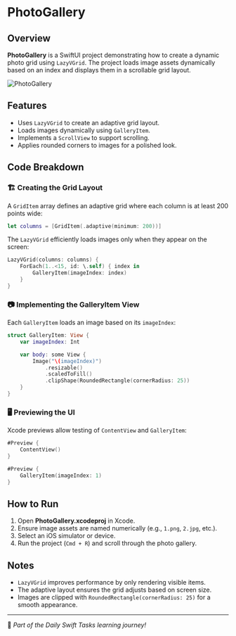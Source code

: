# PhotoGallery

## Overview
**PhotoGallery** is a SwiftUI project demonstrating how to create a dynamic photo grid using `LazyVGrid`. The project loads image assets dynamically based on an index and displays them in a scrollable grid layout.

![PhotoGallery](https://github.com/user-attachments/assets/10a58a9f-40b7-41da-a8cc-e9e7cf030743)

## Features
- Uses `LazyVGrid` to create an adaptive grid layout.
- Loads images dynamically using `GalleryItem`.
- Implements a `ScrollView` to support scrolling.
- Applies rounded corners to images for a polished look.

## Code Breakdown

### 🏗️ Creating the Grid Layout
A `GridItem` array defines an adaptive grid where each column is at least 200 points wide:

```swift
let columns = [GridItem(.adaptive(minimum: 200))]
```

The `LazyVGrid` efficiently loads images only when they appear on the screen:

```swift
LazyVGrid(columns: columns) {
    ForEach(1..<15, id: \.self) { index in
        GalleryItem(imageIndex: index)
    }
}
```

### 📷 Implementing the GalleryItem View
Each `GalleryItem` loads an image based on its `imageIndex`:

```swift
struct GalleryItem: View {
    var imageIndex: Int

    var body: some View {
        Image("\(imageIndex)")
            .resizable()
            .scaledToFill()
            .clipShape(RoundedRectangle(cornerRadius: 25))
    }
}
```

### 🖥️ Previewing the UI
Xcode previews allow testing of `ContentView` and `GalleryItem`:

```swift
#Preview {
    ContentView()
}

#Preview {
    GalleryItem(imageIndex: 1)
}
```

## How to Run
1. Open **PhotoGallery.xcodeproj** in Xcode.
2. Ensure image assets are named numerically (e.g., `1.png`, `2.jpg`, etc.).
3. Select an iOS simulator or device.
4. Run the project (`Cmd + R`) and scroll through the photo gallery.

## Notes
- `LazyVGrid` improves performance by only rendering visible items.
- The adaptive layout ensures the grid adjusts based on screen size.
- Images are clipped with `RoundedRectangle(cornerRadius: 25)` for a smooth appearance.

---
🚀 *Part of the Daily Swift Tasks learning journey!*
